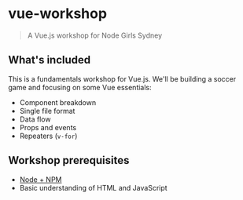 # vue-workshop

> A Vue.js workshop for Node Girls Sydney

## What's included
This is a fundamentals workshop for Vue.js. We'll be building a soccer game and focusing on some Vue essentials:

* Component breakdown
* Single file format
* Data flow
* Props and events
* Repeaters (`v-for`)

## Workshop prerequisites
* [Node + NPM](https://nodejs.org/en/download/)
* Basic understanding of HTML and JavaScript
